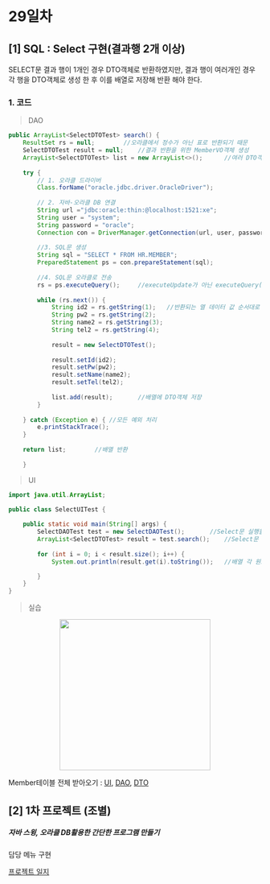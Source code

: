 # 29일차

## [1] SQL : Select 구현(결과행 2개 이상)

SELECT문 결과 행이 1개인 경우 DTO객체로 반환하였지만, 결과 행이 여러개인 경우 각 행을 DTO객체로 생성 한 후 이를 배열로 저장해 반환 해야 한다.

### 1. 코드

>DAO

```java
public ArrayList<SelectDTOTest> search() {
	ResultSet rs = null;		//오라클에서 정수가 아닌 표로 반환되기 때문
	SelectDTOTest result = null;	//결과 반환을 위한 MemberVO객체 생성
	ArrayList<SelectDTOTest> list = new ArrayList<>();		//여러 DTO객체 저장하기 위한 배열
	
	try {
		// 1. 오라클 드라이버
		Class.forName("oracle.jdbc.driver.OracleDriver");
		
    	// 2. 자바-오라클 DB 연결
		String url ="jdbc:oracle:thin:@localhost:1521:xe";
		String user = "system";
		String password = "oracle";
		Connection con = DriverManager.getConnection(url, user, password);
		
		//3. SQL문 생성
		String sql = "SELECT * FROM HR.MEMBER";	
		PreparedStatement ps = con.prepareStatement(sql);
		
		//4. SQL문 오라클로 전송
		rs = ps.executeQuery();		//executeUpdate가 아닌 executeQuery(반환 결과가 정수가 아닌 데이터(표)이기 때문)
		
    	while (rs.next()) {
			String id2 = rs.getString(1);	//반환되는 열 데이터 값 순서대로 받기
			String pw2 = rs.getString(2);
			String name2 = rs.getString(3);
			String tel2 = rs.getString(4);
			
			result = new SelectDTOTest();
				
			result.setId(id2);
			result.setPw(pw2);
			result.setName(name2);
			result.setTel(tel2);
				
			list.add(result);		//배열에 DTO객체 저장
		}
			
	} catch (Exception e) {	//모든 예외 처리
		e.printStackTrace();
	}
		
	return list;		//배열 반환
		
	}
```

>UI

```java
import java.util.ArrayList;

public class SelectUITest {
	
	public static void main(String[] args) {
		SelectDAOTest test = new SelectDAOTest();		//Select문 실행을 위한 DAO객체 생성
		ArrayList<SelectDTOTest> result = test.search();	//Select문 실행 후 반환받은 배열 저장
		
		for (int i = 0; i < result.size(); i++) {
			System.out.println(result.get(i).toString());	//배열 각 원소(행) 차례대로 프린트

		}
	}
}
```

>실습

<p align="center"><img src="https://user-images.githubusercontent.com/64455378/224492632-0c7f451d-e372-4c63-a2cb-0b352db4b132.JPG" width=300> </p>


Member테이블 전체 받아오기 : [UI](./src/SelectAll/SelectUITest.java), [DAO](./src/SelectAll/SelectDAOTest.java), [DTO](./src/SelectAll/SelectDTOTest.java)


## [2] 1차 프로젝트 (조별)

##### 자바 스윙, 오라클 DB활용한 간단한 프로그램 만들기

담당 메뉴 구현

[프로젝트 일지](../project01/BestRestaurant.md/#2-d-1-개발-3일차-수업-29일차)